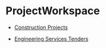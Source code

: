 # ProjectWorkspace

 - [Construction Projects]
 
 - [Engineering Services Tenders]

[Construction Projects]: ./Construction
[Engineering Services Tenders]: ./Engineering-Services
